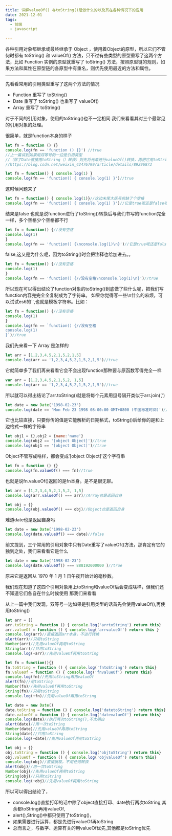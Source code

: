 ```yaml
---
title: 详解valueOf() 与toString()是做什么的以及其在各种情况下的应用
date: 2021-12-01
tags:
  - 前端 
  - javascript 
 
---
```




各种引用对象都继承或最终继承于 Object ，使用着Object的原型，所以它们不管何时都有 toString() 和 valueOf() 方法，只不过有些类型的原型重写了这两个方法，比如 Function 实例的原型就重写了 toString() 方法，按照原型链的规则，如果方法和属性在原型链的各原型中有重名，则优先使用最近的方法和属性。

---

先看看常用的引用类型重写了这两个方法的情况

* Function 重写了 toString()
* Date 重写了 toString() 也重写了 valueOf()
* Array 重写了 toString()

<!--more-->


对于不同的引用对象，使用的toString()也不一定相同
我们来看看其对三个最常见的引用对象的处理。



很简单，就是function本身的样子

```js
let fn = function () {}
console.log(fn == 'function () {}') //true
//上一篇讲到如果用双等号的一边是引用类型
//（除了Date直接用toString（）转换）则先将元素进行valueOf()转换，再把它用toString()转换后进行比较
//https://blog.csdn.net/weixin_42476799/article/details/89296873
```

```js
let fn = function() { console.log(1) }
console.log(fn == 'function() { console.log(1) }')//true
```

这时候问题来了

```js
let fn = function() { console.log(1)}//这边末尾大括号前缺了个空格
console.log(fn == 'function() { console.log(1) }')//它是true呢还是false呢
```

结果是false
也就是说function进行了toString()转换后与我们书写的function完全一样，多个空格少个空格都不行

```js
let fn = function() {//没有空格
console.log(1)
}
console.log(fn == 'function() {\nconsole.log(1)\n}')//它是true呢还是false呢
```

false,这又是为什么呢，因为toString()时会把注释也给加进去。。

```js
let fn = function() {//没有空格
console.log(1)
}
console.log(fn == 'function() {//没有空格\nconsole.log(1)\n}')//true
```

所以现在可以得出结论了function对象的toString()到底做了些什么呢，把我们写function内容完完全全复制成为了字符串。
如果你觉得写一些\n什么的麻烦，可以试试es6的``,也就是模板字符串。比如：

```js
let fn = function() {//没有空格
console.log(1)
}
console.log(fn == `function() {//没有空格
console.log(1)
}`)//true
```



我们先来看一下 Array 是怎样的

```js
let arr = [1,2,3,4,5,2,1,5,2,1,5]
console.log(arr == '1,2,3,4,5,2,1,5,2,1,5')//true
```

它就简单多了我们再来看看它会不会出现function那种要与原函数写得完全一样

```js
var arr = [1,2,3,4,5,2,1,5,2, 1,5]
console.log(arr == '1,2,3,4,5,2,1,5,2,1,5')//true
```

所以就可以得出结论了arr.toString()就是将每个元素用逗号隔开类似于arr.join(’,’)



```js
let date = new Date('1998-02-23')
console.log(date == 'Mon Feb 23 1998 08:00:00 GMT+0800 (中国标准时间)')//true
```

它也比较直接，只要你传的值是它能解析的日期格式，toString()后给你的是和上边格式一样的字符串



```js
let obj1 = {},obj2 = {name:'name'}
console.log(obj2 == '[object Object]')//true
console.log(obj1 == '[object Object]')//true
```

Object不管写成啥样，都会变成’[object Object]'这个字符串




```js
let fn = function () {}
console.log(fn.valueOf() === fn)//true
```

也就是说fn.valueOf()返回的是fn本身。是不是很无聊。



```js
let arr = [1,2,3,4,5,2,1,5,2, 1,5]
console.log(arr.valueOf() === arr)//Array也是返回自身
```



```js
let obj = {}
console.log(obj.valueOf() === obj)//Object也是返回自身
```



难道date也是返回自身吗

```js
let date = new Date('1998-02-23')
console.log(date.valueOf() === date)//false
```

前文提到，三个常用的引用对象中只有Date重写了valueOf()方法，那肯定有它的独到之处，我们来看看它是什么

```js
let date = new Date('1998-02-23')
console.log(date.valueOf() === 888192000000 )//true
```

原来它是返回从 1970 年 1 月 1 日午夜开始计的毫秒数。

我们现在知道了这四个引用对象用上toString和valueOf后会变成啥样，但我们还不知道它们各自在什么时候使用
那我们来看看

从上一篇中我们发现，双等号一边如果是引用类型的话首先会使用valueOf(),再使用toString()

```js
let arr = []
arr.toString = function () { console.log('arrtoString') return this}
arr.valueOf = function () { console.log('arrvalueOf') return this }
console.log(arr)//直接返回arr本身，不进行转换
alert(arr)//只用toString
Number(arr)//先用valueOf再用toString
String(arr)//只用toString
console.log(+arr)//先用valueOf再用toString
```

```js
let fn = function(){}
fn.toString = function () { console.log('fntoString') return this}
fn.valueOf = function () { console.log('fnvalueOf') return this}
console.log(fn)//先用toString再用valueOf
alert(fn)//用toString
Number(fn)//先用valueOf再用toString
String(fn)//只用toString
console.log(+fn)//先用valueOf再用toString
```

```js
let date = new Date()
date.toString = function () { console.log('datetoString') return this}
date.valueOf = function () { console.log('datevalueOf') return this}
console.log(date)//执行两次toString(),不太明白
alert(date)//用一次toString
Number(date)//先用valueOf再用toString
String(date)//只用toString
console.log(+date)//先用valueOf再用toString
```

```js
let obj = {}
obj.toString = function () { console.log('objtoString') return this}
obj.valueOf = function () { console.log('objvalueOf') return this}
console.log(obj)//直接展现，不用任何转换
alert(obj)//用一次toString
Number(obj)//先用valueOf再用toString
String(obj)//只用toString
console.log(+obj)//先用valueOf再用toString
```

所以可以得出结论了，

* console.log()直接打印的话中除了object直接打印、date执行两次toString,其余都toString再用valueOf,
* alert(),String()中都只使用了toString()，
* 如果需要进行运算，都是先进行valueOf再toString
* 总而言之，与数字、运算有关的用valueOf优先,其他都是toString优先


